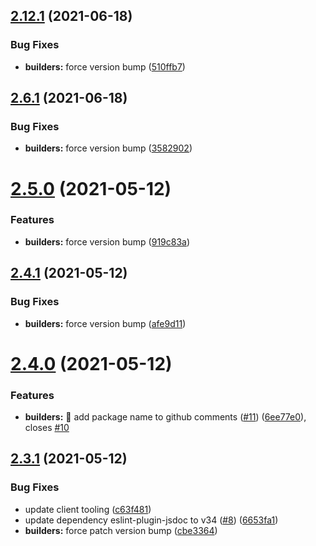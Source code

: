 ## [2.12.1](https://github.com/ng-easy/platform/compare/@ng-easy/builders@2.12.0...@ng-easy/builders@2.12.1) (2021-06-18)


### Bug Fixes

* **builders:** force version bump ([510ffb7](https://github.com/ng-easy/platform/commit/510ffb7330abb7af7d98a7f33da145682cd8df29))

## [2.6.1](https://github.com/ng-easy/platform/compare/@ng-easy/builders@2.6.0...@ng-easy/builders@2.6.1) (2021-06-18)


### Bug Fixes

* **builders:** force version bump ([3582902](https://github.com/ng-easy/platform/commit/3582902b36e7387894c2d66aae8fdb690d652c1a))

# [2.5.0](https://github.com/ng-easy/platform/compare/@ng-easy/builders@2.4.1...@ng-easy/builders@2.5.0) (2021-05-12)


### Features

* **builders:** force version bump ([919c83a](https://github.com/ng-easy/platform/commit/919c83ad2fbc2273396ddc611fc93d86b27cd4be))

## [2.4.1](https://github.com/ng-easy/platform/compare/@ng-easy/builders@2.4.0...@ng-easy/builders@2.4.1) (2021-05-12)


### Bug Fixes

* **builders:** force version bump ([afe9d11](https://github.com/ng-easy/platform/commit/afe9d116857410adc16e80656664ec78cb0dac5b))

# [2.4.0](https://github.com/ng-easy/platform/compare/@ng-easy/builders@2.3.1...@ng-easy/builders@2.4.0) (2021-05-12)


### Features

* **builders:** :lipstick: add package name to github comments ([#11](https://github.com/ng-easy/platform/issues/11)) ([6ee77e0](https://github.com/ng-easy/platform/commit/6ee77e0aee738dcf73d19e89539658ac7f7ee32c)), closes [#10](https://github.com/ng-easy/platform/issues/10)

## [2.3.1](https://github.com/ng-easy/platform/compare/@ng-easy/builders@2.3.0...@ng-easy/builders@2.3.1) (2021-05-12)


### Bug Fixes

* update client tooling ([c63f481](https://github.com/ng-easy/platform/commit/c63f481e5776c46da789a878dfd3f6cef68e2560))
* update dependency eslint-plugin-jsdoc to v34 ([#8](https://github.com/ng-easy/platform/issues/8)) ([6653fa1](https://github.com/ng-easy/platform/commit/6653fa1fc598c536e65da53ba10ae995e5912d79))
* **builders:** force patch version bump ([cbe3364](https://github.com/ng-easy/platform/commit/cbe33648977d0b08f10827f72e1b681392fb0c50))
